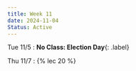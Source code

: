 ```yaml
---
title: Week 11
date: 2024-11-04
Status: Active
---
```


Tue 11/5
: **No Class: Election Day**{: .label}

Thu 11/7
: {% lec 20 %}